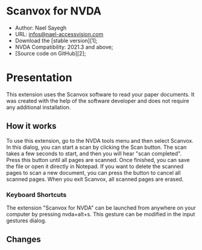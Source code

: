 # Scanvox for NVDA

* Author: Nael Sayegh
* URL: [infos@nael-accessvision.com](mailto:infos@nael-accessvision.com)
* Download the [stable version][1];
* NVDA Compatibility: 2021.3 and above;
* [Source code on GitHub][2];

# Presentation

This extension uses the Scanvox software to read your paper documents. It was created with the help of the software developer and does not require any additional installation.

## How it works

To use this extension, go to the NVDA tools menu and then select Scanvox. In this dialog, you can start a scan by clicking the Scan button. The scan takes a few seconds to start, and then you will hear "scan completed". Press this button until all pages are scanned. Once finished, you can save the file or open it directly in Notepad.
If you want to delete the scanned pages to scan a new document, you can press the button to cancel all scanned pages.
When you exit Scanvox, all scanned pages are erased.

### Keyboard Shortcuts

The extension "Scanvox for NVDA" can be launched from anywhere on your computer by pressing nvda+alt+s. This gesture can be modified in the input gestures dialog.

## Changes

